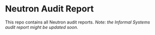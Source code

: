 # Neutron Audit Report

This repo contains all Neutron audit reports. *Note: the Informal Systems audit report might be updated soon.*
